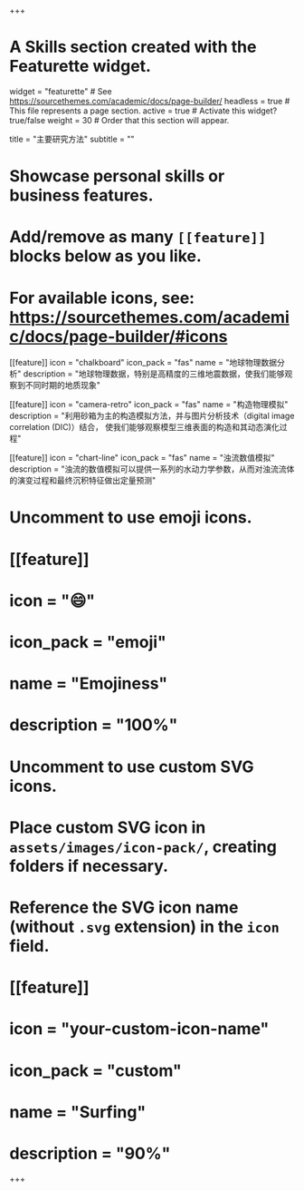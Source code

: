 +++
# A Skills section created with the Featurette widget.
widget = "featurette"  # See https://sourcethemes.com/academic/docs/page-builder/
headless = true  # This file represents a page section.
active = true  # Activate this widget? true/false
weight = 30  # Order that this section will appear.

title = "主要研究方法"
subtitle = ""

# Showcase personal skills or business features.
# 
# Add/remove as many `[[feature]]` blocks below as you like.
# 
# For available icons, see: https://sourcethemes.com/academic/docs/page-builder/#icons

[[feature]]
  icon = "chalkboard"
  icon_pack = "fas"
  name = "地球物理数据分析"
  description = "地球物理数据，特别是高精度的三维地震数据，使我们能够观察到不同时期的地质现象"
  
[[feature]]
  icon = "camera-retro"
  icon_pack = "fas"
  name = "构造物理模拟"
  description = "利用砂箱为主的构造模拟方法，并与图片分析技术（digital image correlation (DIC)）结合， 使我们能够观察模型三维表面的构造和其动态演化过程"  
  
[[feature]]
  icon = "chart-line"
  icon_pack = "fas"
  name = "浊流数值模拟"
  description = "浊流的数值模拟可以提供一系列的水动力学参数，从而对浊流流体的演变过程和最终沉积特征做出定量预测"

# Uncomment to use emoji icons.
# [[feature]]
#  icon = ":smile:"
#  icon_pack = "emoji"
#  name = "Emojiness"
#  description = "100%"  

# Uncomment to use custom SVG icons.
# Place custom SVG icon in `assets/images/icon-pack/`, creating folders if necessary.
# Reference the SVG icon name (without `.svg` extension) in the `icon` field.
# [[feature]]
#  icon = "your-custom-icon-name"
#  icon_pack = "custom"
#  name = "Surfing"
#  description = "90%"

+++
